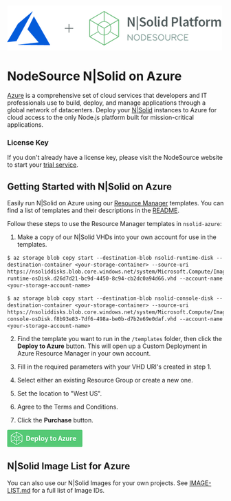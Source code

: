 ![N|Solid](/images/nsolid-azure.png)

# NodeSource N|Solid on Azure

[Azure](https://azure.microsoft.com/en-us/?v=18.07a) is a comprehensive set of cloud services that developers and IT professionals use to build, deploy, and manage applications through a global network of datacenters. Deploy your [N|Solid](https://nodesource.com/products/nsolid) instances to Azure for cloud access to the only Node.js platform built for mission-critical applications.

### License Key
If you don't already have a license key, please visit the NodeSource website to start your [trial service](https://pages.nodesource.com/nsolid-free-trial.html).

## Getting Started with N|Solid on Azure

Easily run N|Solid on Azure using our [Resource Manager](https://docs.microsoft.com/en-us/azure/azure-resource-manager/resource-group-portal) templates. You can find a list of templates and their descriptions in the [README](/templates/README.md).

Follow these steps to use the Resource Manager templates in `nsolid-azure`:

1. Make a copy of our N|Solid VHDs into your own account for use in the templates.

```
$ az storage blob copy start --destination-blob nsolid-runtime-disk --destination-container <your-storage-container> --source-uri https://nsoliddisks.blob.core.windows.net/system/Microsoft.Compute/Images/nsolid/4.5.9-runtime-osDisk.d26d7d21-bc9d-4450-8c94-cb2dc0a94d66.vhd --account-name <your-storage-account-name>
```

```
$ az storage blob copy start --destination-blob nsolid-console-disk --destination-container <your-storage-container> --source-uri https://nsoliddisks.blob.core.windows.net/system/Microsoft.Compute/Images/nsolid/4.5.9-console-osDisk.f8b93e83-7df6-498a-be0b-d7b2e69e0daf.vhd --account-name <your-storage-account-name>
```

2. Find the template you want to run in the `/templates` folder, then click the **Deploy to Azure** button. This will open up a Custom Deployment in Azure Resource Manager in your own account.

3. Fill in the required parameters with your VHD URI's created in step 1.

4. Select either an existing Resource Group or create a new one.

5. Set the location to "West US".

6. Agree to the Terms and Conditions.

7. Click the **Purchase** button.

[![Launch ARM Template](/images/deploy-to-azure.png)](https://portal.azure.com/#create/Microsoft.Template/uri/https%3A%2F%2Fnodesourcearmtemplates.blob.core.windows.net%2Fpublic%2Fnsolid-quick-start.json)

## N|Solid Image List for Azure

You can also use our N|Solid Images for your own projects. See [IMAGE-LIST.md](IMAGE-LIST.md) for a full list of Image IDs.
